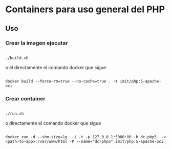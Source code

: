 # Containers para uso general del PHP

## Uso


### Crear la imagen ejecutar 

```{r, engine='bash', count_lines}

./build.sh

```

o el directamente el comando docker que sigue

```{r, engine='bash', count_lines}

docker build --force-rm=true --no-cache=true . -t imit/php:5-apache-oci

```


### Crear container

```{r, engine='bash', count_lines}

./run.sh

```

o directamente el comando docker que sigue

```{r, engine='bash', count_lines}

docker run -d --shm-size=1g  -i -t -p 127.0.0.1:5080:80 -h dc-php5  -v <path-to-app>:/var/www/html -P --name="dc-php5" imit/php:5-apache-oci 

```








